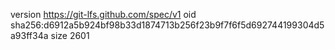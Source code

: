 version https://git-lfs.github.com/spec/v1
oid sha256:d6912a5b924bf98b33d1874713b256f23b9f7f6f5d692744199304d5a93ff34a
size 2601
